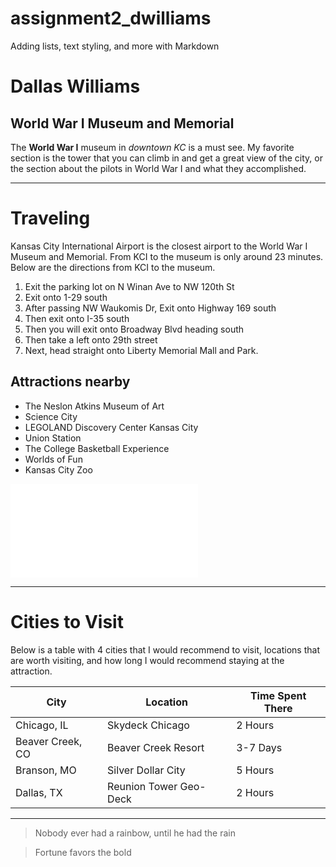 # assignment2_dwilliams
Adding lists, text styling, and more with Markdown

# Dallas Williams
## World War I Museum and Memorial
The **World War I** museum in *downtown KC* is a must see. My favorite section is the tower that you can climb in and get a great view of the city, or the section about the pilots in World War I and what they accomplished.

---

# Traveling
Kansas City International Airport is the closest airport to the World War I Museum and Memorial.
From KCI to the museum is only around 23 minutes. Below are the directions from KCI to the museum.
1. Exit the parking lot on N Winan Ave to NW 120th St
2. Exit onto 1-29 south
3. After passing NW Waukomis Dr, Exit onto Highway 169 south
4. Then exit onto I-35 south
5. Then you will exit onto Broadway Blvd heading south
6. Then take a left onto 29th street
7. Next, head straight onto Liberty Memorial Mall and Park.

## Attractions nearby
* The Neslon Atkins Museum of Art
* Science City
* LEGOLAND Discovery Center Kansas City
* Union Station
* The College Basketball Experience
* Worlds of Fun
* Kansas City Zoo

![About Me](AboutMe.md)

---

# Cities to Visit
Below is a table with 4 cities that I would recommend to visit, locations that are worth visiting, and how long I would recommend staying at the attraction.

| City | Location | Time Spent There |
| --- | --- | --- |
| Chicago, IL | Skydeck Chicago | 2 Hours |
| Beaver Creek, CO | Beaver Creek Resort | 3-7 Days |
| Branson, MO | Silver Dollar City | 5 Hours |
| Dallas, TX | Reunion Tower Geo-Deck | 2 Hours |

---

> Nobody ever had a rainbow, until he had the rain

> Fortune favors the bold